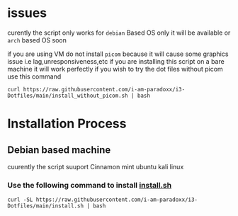 # issues

curently the script only works for `debian` Based OS only
it will be available or `arch` based OS soon

if you are using VM do not install `picom` because it will cause some graphics issue i.e lag,unresponsiveness,etc
if you are installing this script on a bare machine it will work perfectly
if you wish to try the dot files without picom use this command

```
curl https://raw.githubusercontent.com/i-am-paradoxx/i3-Dotfiles/main/install_without_picom.sh | bash

```
# Installation Process

## Debian based machine
cuurently the script suuport 
Cinnamon mint
ubuntu
kali linux

### Use the following command to install [install.sh](https://github.com/i-am-paradoxx/i3-Dotfiles/blob/main/install.sh)
```
curl -SL https://raw.githubusercontent.com/i-am-paradoxx/i3-Dotfiles/main/install.sh | bash
```

